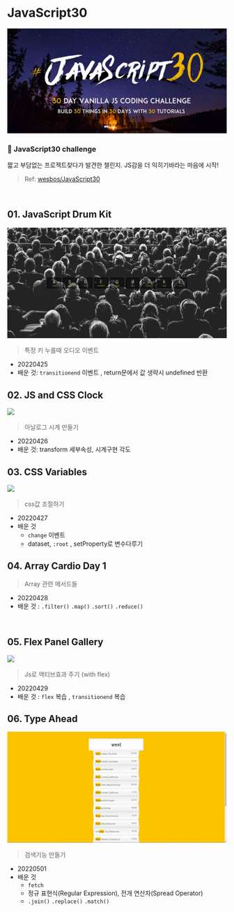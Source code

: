 # JavaScript30
![javascript30](image/javascript30.png)
### 🚩 JavaScript30 challenge   
짧고 부담없는 프로젝트찾다가 발견한 챌린지. JS감을 더 익히기바라는 마음에 시작!  
> Ref: [wesbos/JavaScript30](https://github.com/wesbos/JavaScript30)    

<br>   

## 01. JavaScript Drum Kit
<img src="image/01_drum.gif"> 

> 특정 키 누를때 오디오 이벤트 
+ 20220425
+ 배운 것: ```transitionend``` 이벤트 , return문에서 값 생략시 undefined 반환

## 02. JS and CSS Clock
<img src="image/02_clock.gif"> 

> 아날로그 시계 만들기    
+ 20220426 
+ 배운 것: transform 세부속성, 시계구현 각도 

## 03. CSS Variables
<img src="image/03_variables.gif"> 

> css값 조절하기    
+ 20220427 
+ 배운 것 
  + ```change``` 이벤트 
  + dataset, ```:root``` , setProperty로 변수다루기

## 04. Array Cardio Day 1
> Array 관련 메서드들
+ 20220428
+ 배운 것 : ```.filter()```   ```.map()```  ```.sort()```  ```.reduce()```   
<br>

## 05. Flex Panel Gallery
<img src="image/05.gif"> 

> Js로 액티브효과 주기 (with flex)
+ 20220429
+ 배운 것 : ```flex``` 복습 , ```transitionend``` 복습 

## 06. Type Ahead
<img src="image/06.gif"> 

> 검색기능 만들기 
+ 20220501
+ 배운 것 
  + ```fetch```
  + 정규 표현식(Regular Expression), 전개 연산자(Spread Operator)
  + ```.join()```  ```.replace()```  ```.match()``` 
